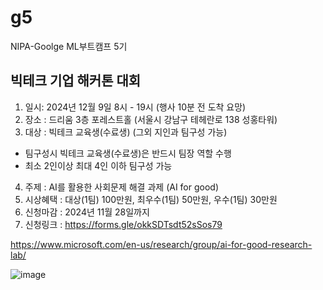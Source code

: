 # g5
NIPA-Goolge ML부트캠프 5기

## 빅테크 기업 해커톤 대회
1. 일시: 2024년 12월 9일 8시 - 19시 (행사 10분 전 도착 요망)
2. 장소 : 드리움 3층 포레스트홀 (서울시 강남구 테헤란로 138 성홍타워)
3. 대상 : 빅테크 교육생(수료생) (그외 지인과 팀구성 가능)
  - 팀구성시 빅테크 교육생(수료생)은 반드시 팀장 역할 수행
  - 최소 2인이상 최대 4인 이하 팀구성 가능
4. 주제 : AI를 활용한 사회문제 해결 과제 (AI for good)
5. 시상혜택 : 대상(1팀) 100만원, 최우수(1팀) 50만원, 우수(1팀) 30만원
6. 신청마감 : 2024년 11월 28일까지
7. 신청링크 : https://forms.gle/okkSDTsdt52sSos79

https://www.microsoft.com/en-us/research/group/ai-for-good-research-lab/

![image](https://github.com/user-attachments/assets/d8255a21-a503-4bd3-b6d3-0a8248f9d95c)
